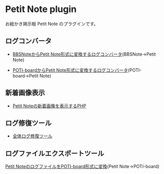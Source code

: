 # Petit Note plugin
お絵かき掲示板 Petit Note のプラグインです。
## ログコンバータ
- [BBSNoteからPetit Note形式に変換するログコンバータ](https://github.com/satopian/PetitNote_plugin/tree/main/logconverter/bbsnote2)(BBSNote→Petit Note)

- [POTI-boardからPetit Note形式に変換するログコンバータ](https://github.com/satopian/PetitNote_plugin/tree/main/logconverter/poti2)(POTI-board→Petit Note)

## 新着画像表示
- [Petit Noteの新着画像を表示するPHP](https://github.com/satopian/PetitNote_plugin/tree/main/newimage)

## ログ修復ツール
- [全体ログ修復ツール](https://github.com/satopian/PetitNote_plugin/tree/main/recoverlog)

## ログファイルエクスポートツール
[Petit NoteのログファイルをPOTI-board形式に変換](https://github.com/satopian/PetitNote_plugin/tree/main/logexporter)(Petit Note→POTI-board)
